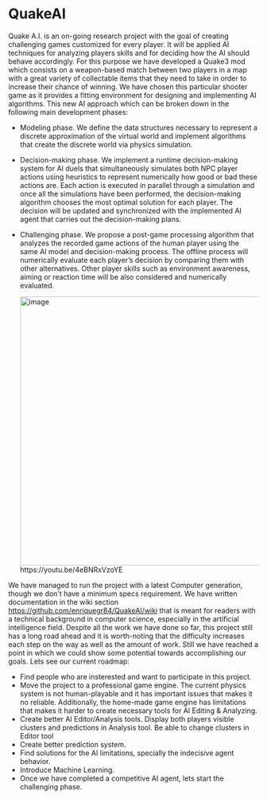 # QuakeAI

Quake A.I. is an on-going research project with the goal of creating challenging games customized for every player. It will be applied AI techniques for analyzing players skills and for deciding how the AI should behave accordingly. For this purpose we have developed a Quake3 mod which consists on a weapon-based match between two players in a map with a great variety of collectable items that they need to take in order to increase their chance of winning. We have chosen this particular shooter game as it provides a fitting environment for designing and implementing AI algorithms. This new AI approach which can be broken down in the following main development phases: 

- Modeling phase. We define the data structures necessary to represent a discrete approximation of the virtual world and implement algorithms that create the discrete world via physics simulation.
- Decision-making phase. We implement a runtime decision-making system for AI duels that simultaneously simulates both NPC player actions using heuristics to represent numerically how good or bad these actions are. Each action is executed in parallel through a simulation and once all the simulations have been performed, the decision-making algorithm chooses the most optimal solution for each player. The decision will be updated and synchronized with the implemented AI agent that carries out the decision-making plans.
- Challenging phase. We propose a post-game processing algorithm that analyzes the recorded game actions of the human player using the same AI model and decision-making process. The offline process will numerically evaluate each player’s decision by comparing them with other alternatives. Other player skills such as environment awareness, aiming or reaction time will be also considered and numerically evaluated.

  <img width="886" height="540" alt="image" src="https://github.com/user-attachments/assets/17465539-af77-4254-8f78-b0b6daf9e20b" />
  https://youtu.be/4eBNRxVzoYE

We have managed to run the project with a latest Computer generation, though we don't have a minimum specs requirement. We have written documentation in the wiki section https://github.com/enriquegr84/QuakeAI/wiki that is meant for readers with a technical background in computer science, especially in the artificial intelligence field. Despite all the work we have done so far, this project still has a long road ahead and it is worth-noting that the difficulty increases each step on the way as well as the amount of work. Still we have reached a point in which we could show some potential towards accomplishing our goals. Lets see our current roadmap:
- Find people who are insterested and want to participate in this project.
- Move the project to a professional game engine. The current physics system is not human-playable and it has important issues that makes it no reliable. Additionally, the home-made game engine has limitations that makes it harder to create necessary tools for AI Editing & Analyzing.
- Create better AI Editor/Analysis tools. Display both players visible clusters and predictions in Analysis tool. Be able to change clusters in Editor tool
- Create better prediction system.
- Find solutions for the AI limitations, specially the indecisive agent behavior.
- Introduce Machine Learning.
- Once we have completed a competitive AI agent, lets start the challenging phase.
